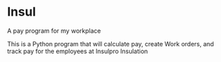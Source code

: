 # Insul
A pay program for my workplace 

This is a Python program that will calculate pay, create
Work orders, and track pay for the employees at Insulpro Insulation
